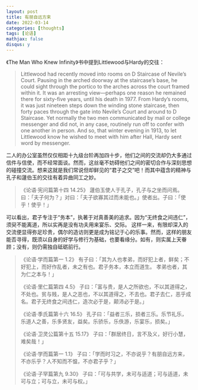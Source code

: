 ```yaml
---
layout: post
title: 有朋自远方来
date: 2022-03-14
categories: [thoughts]
tags: [论语]
mathjax: false
disqus: y
---
```


《The Man Who Knew Infinity》书中提到Littlewood与Hardy的交往：

> Littlewood had recently moved into rooms on D Staircase of Nevile’s Court. Pausing in the arched doorway at the staircase’s base, he could sight through the portico to the arches across the court framed within it. It was an arresting view—perhaps one reason he remained there for sixty-five years, until his death in 1977. From Hardy’s rooms, it was just nineteen steps down the winding stone staircase, then forty paces through the gate into Nevile’s Court and around to D Staircase. Yet normally the two men communicated by mail or college messenger and did not, in any case, routinely run off to confer with one another in person. And so, that winter evening in 1913, to let Littlewood know he wished to meet with him after Hall, Hardy sent word by messenger.

二人的办公室虽然仅仅相距十九级台阶再加四十步，他们之间的交流却仍大多通过信件与信使，而不经常面谈。然而，这丝毫不妨碍他们之间的密切合作与深刻思想的碰撞交流。想来这就是我们常说但却鲜见的“君子之交”吧！而其中蕴含的精神与孔子和蘧伯玉的交往有着异曲同工之妙。

> 《论语·宪问篇第十四 14.25》 蘧伯玉使人于孔子，孔子与之坐而问焉。曰：「夫子何为？」对曰：「夫子欲寡其过而未能也。」使者出。子曰：「使乎！使乎！」

可以看出，君子专注于“务本”，执著于对真善美的追求。因为“无终食之间违仁”，须臾不能离道，所以实再是没有功夫用来宴乐、交际。 这样一来，有限却深入的交流便显得弥足珍贵，偶尔的造访则更是成为铭记于心的乐事。然而，这样的朋友能否寻得，既须以自身的好学与修行为基础，也要看缘分。如有，则实属上天眷顾；没有，则仍需独自砥砺前行。

> 《论语·学而篇第一 1.2》 有子曰：「其为人也孝弟，而好犯上者，鲜矣；不好犯上，而好作乱者，未之有也。君子务本，本立而道生。 孝弟也者，其为仁之本与！」
> 
> 《论语·里仁篇第四 4.5》 子曰：「富与贵，是人之所欲也，不以其道得之，不处也。贫与贱，是人之恶也，不以其道得之，不去也。君子去仁，恶乎成名。君子无终食之间违仁，造次必于是，颠沛必于是。」
>
> 《论语·季氏篇第十六 16.5》 孔子曰：「益者三乐，损者三乐。乐节礼乐，乐道人之善，乐多贤友，益矣。乐骄乐，乐佚游，乐宴乐，损矣。」
>
> 《论语·卫灵公篇第十五 15.17》 子曰：「群居终日，言不及义，好行小慧，难矣哉！」
>
> 《论语·学而篇第一 1.1》 子曰：「学而时习之，不亦说乎？有朋自远方来，不亦乐乎？人不知而不愠，不亦君子乎？」
>
> 《论语·子罕篇第九 9.30》 子曰：「可与共学，未可与适道；可与适道，未可与立；可与立，未可与权。」
